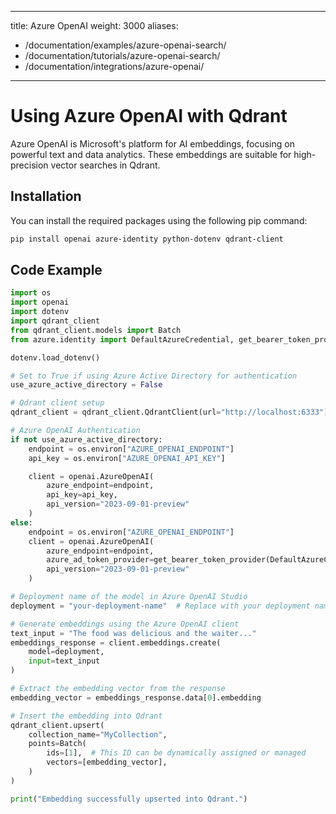 
---
title: Azure OpenAI
weight: 3000
aliases:
  - /documentation/examples/azure-openai-search/
  - /documentation/tutorials/azure-openai-search/
  - /documentation/integrations/azure-openai/ 
---

# Using Azure OpenAI with Qdrant 

Azure OpenAI is Microsoft's platform for AI embeddings, focusing on powerful text and data analytics. These embeddings are suitable for high-precision vector searches in Qdrant.

## Installation

You can install the required packages using the following pip command:

```bash
pip install openai azure-identity python-dotenv qdrant-client
```

## Code Example

```python
import os
import openai
import dotenv
import qdrant_client
from qdrant_client.models import Batch
from azure.identity import DefaultAzureCredential, get_bearer_token_provider

dotenv.load_dotenv()

# Set to True if using Azure Active Directory for authentication
use_azure_active_directory = False

# Qdrant client setup
qdrant_client = qdrant_client.QdrantClient(url="http://localhost:6333")

# Azure OpenAI Authentication
if not use_azure_active_directory:
    endpoint = os.environ["AZURE_OPENAI_ENDPOINT"]
    api_key = os.environ["AZURE_OPENAI_API_KEY"]

    client = openai.AzureOpenAI(
        azure_endpoint=endpoint,
        api_key=api_key,
        api_version="2023-09-01-preview"
    )
else:
    endpoint = os.environ["AZURE_OPENAI_ENDPOINT"]
    client = openai.AzureOpenAI(
        azure_endpoint=endpoint,
        azure_ad_token_provider=get_bearer_token_provider(DefaultAzureCredential(), "https://cognitiveservices.azure.com/.default"),
        api_version="2023-09-01-preview"
    )

# Deployment name of the model in Azure OpenAI Studio
deployment = "your-deployment-name"  # Replace with your deployment name

# Generate embeddings using the Azure OpenAI client
text_input = "The food was delicious and the waiter..."
embeddings_response = client.embeddings.create(
    model=deployment,
    input=text_input
)

# Extract the embedding vector from the response
embedding_vector = embeddings_response.data[0].embedding

# Insert the embedding into Qdrant
qdrant_client.upsert(
    collection_name="MyCollection",
    points=Batch(
        ids=[1],  # This ID can be dynamically assigned or managed
        vectors=[embedding_vector],
    )
)

print("Embedding successfully upserted into Qdrant.")
```
